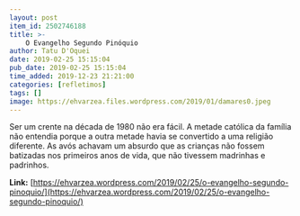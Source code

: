 ```yaml
---
layout: post
item_id: 2502746188
title: >-
    O Evangelho Segundo Pinóquio
author: Tatu D'Oquei
date: 2019-02-25 15:15:04
pub_date: 2019-02-25 15:15:04
time_added: 2019-12-23 21:21:00
categories: [refletimos]
tags: []
image: https://ehvarzea.files.wordpress.com/2019/01/damares0.jpeg
---
```


Ser um crente na década de 1980 não era fácil. A metade católica da família não entendia porque a outra metade havia se convertido a uma religião diferente. As avós achavam um absurdo que as crianças não fossem batizadas nos primeiros anos de vida, que não tivessem madrinhas e padrinhos.

**Link:** [https://ehvarzea.wordpress.com/2019/02/25/o-evangelho-segundo-pinoquio/](https://ehvarzea.wordpress.com/2019/02/25/o-evangelho-segundo-pinoquio/)

